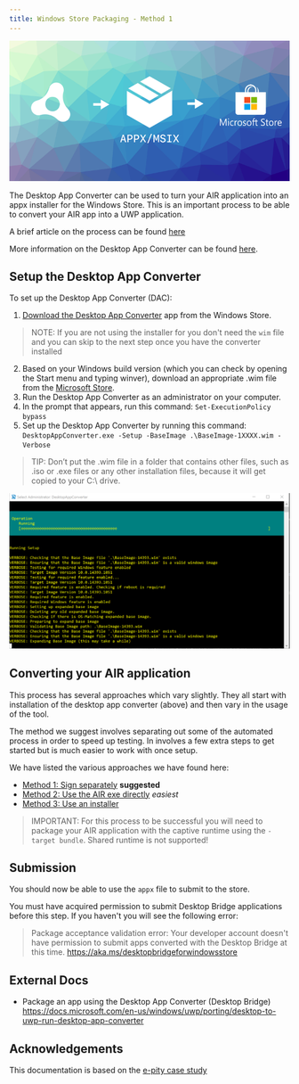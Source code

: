 ```yaml
---
title: Windows Store Packaging - Method 1
---
```


![](images/WindowsPackaging-promo.png)

The Desktop App Converter can be used to turn your AIR application into an appx installer for the Windows Store. This is an important process to be able to convert your AIR app into a UWP application.

A brief article on the process can be found [here](https://blogs.msdn.microsoft.com/appconsult/2018/03/14/distribute-your-adobe-air-apps-through-the-microsoft-store-with-the-captive-runtime-bundle/)

More information on the Desktop App Converter can be found [here](https://docs.microsoft.com/en-us/windows/uwp/porting/desktop-to-uwp-run-desktop-app-converter).






## Setup the Desktop App Converter

To set up the Desktop App Converter (DAC):


1. [Download the Desktop App Converter](https://aka.ms/converter) app from the Windows Store.

> NOTE: If you are not using the installer for you don't need the `wim` file and you can skip to the next step once you have the converter installed

2. Based on your Windows build version (which you can check by opening the Start menu and typing winver), download an appropriate .wim file from the [Microsoft Store](https://aka.ms/converterimages).
3. Run the Desktop App Converter as an administrator on your computer.
4. In the prompt that appears, run this command: `Set-ExecutionPolicy bypass`
5. Set up the Desktop App Converter by running this command: `DesktopAppConverter.exe -Setup -BaseImage .\BaseImage-1XXXX.wim -Verbose`

> TIP: Don’t put the .wim file in a folder that contains other files, such as .iso or .exe files or any other installation files, because it will get copied to your C:\ drive.


![](images/dac_setup.png)






## Converting your AIR application

This process has several approaches which vary slightly. They all start with installation of the desktop app converter (above) and then vary in the usage of the tool.

The method we suggest involves separating out some of the automated process in order to speed up testing. In involves a few extra steps to get started but is much easier to work with once setup. 

We have listed the various approaches we have found here:

- [Method 1: Sign separately](windows-appx-packaging-method1) **suggested**
- [Method 2: Use the AIR exe directly](windows-appx-packaging-method2) *easiest*
- [Method 3: Use an installer](windows-appx-packaging-method3)


>
> IMPORTANT: For this process to be successful you will need to package your AIR application with the captive runtime using the `-target bundle`. Shared runtime is not supported!
>




## Submission

You should now be able to use the `appx` file to submit to the store. 

You must have acquired permission to submit Desktop Bridge applications before this step. If you haven't you will see the following error: 

>
> 	Package acceptance validation error: Your developer account doesn't have permission to submit apps converted with the Desktop Bridge at this time. https://aka.ms/desktopbridgeforwindowsstore
>





## External Docs 

- Package an app using the Desktop App Converter (Desktop Bridge) https://docs.microsoft.com/en-us/windows/uwp/porting/desktop-to-uwp-run-desktop-app-converter




## Acknowledgements 

This documentation is based on the [e-pity case study](https://microsoft.github.io/techcasestudies/desktop%20bridge/2017/06/08/e-pity.html)

